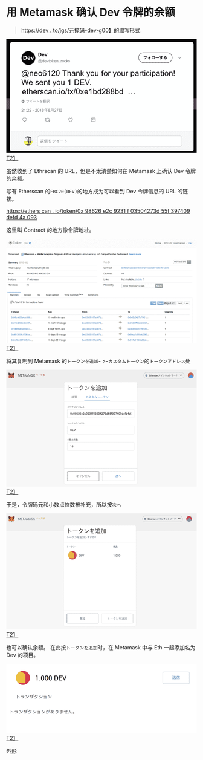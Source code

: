 # 用 Metamask 确认 Dev 令牌的余额

> [https://dev . to/jgs/元掩码-dev-g00】的缩写形式](https://dev.to/jgs/metamask--dev--g00)

[![](img/9010813ac45c93f19dec465829895381.png)T2】](https://res.cloudinary.com/practicaldev/image/fetch/s--0WlfakUr--/c_limit%2Cf_auto%2Cfl_progressive%2Cq_auto%2Cw_880/https://i.gyazo.com/0663e25d96c0ffd26d31415cfc778949.png)

虽然收到了 Ethrscan 的 URL，但是不太清楚如何在 Metamask 上确认 Dev 令牌的余额。

写有 Etherscan 的`ERC20(DEV)`的地方成为可以看到 Dev 令牌信息的 URL 的链接。

[https://ethers can . io/token/0x 98626 e2c 9231 f 03504273d 55f 397409 defd 4a 093](https://etherscan.io/token/0x98626e2c9231f03504273d55f397409defd4a093)

这里叫 Contract 的地方像令牌地址。

[![](img/51907e941e83ac4ca6005c85c64f70c2.png)T2】](https://res.cloudinary.com/practicaldev/image/fetch/s--6jBRgOX_--/c_limit%2Cf_auto%2Cfl_progressive%2Cq_auto%2Cw_880/https://i.gyazo.com/eedead944b380515ad9bbdcbfdc7ffce.png)

将其复制到 Metamask 的`トークンを追加`- >-`カスタムトークン`的`トークンアドレス`处

[![](img/36ad0a9958c6d9b894832bfb58cd9376.png)T2】](https://res.cloudinary.com/practicaldev/image/fetch/s--sMSq0jmp--/c_limit%2Cf_auto%2Cfl_progressive%2Cq_auto%2Cw_880/https://i.gyazo.com/f2e95a660b3001937567cc3ebd73d9f2.png)

于是，令牌码元和小数点位数被补充，所以按`次へ`

[![](img/0dc0295eba0db6759dad04493040e147.png)T2】](https://res.cloudinary.com/practicaldev/image/fetch/s--LNIE6kmK--/c_limit%2Cf_auto%2Cfl_progressive%2Cq_auto%2Cw_880/https://i.gyazo.com/1c175be859fc8c90162404d860e7a950.png)

也可以确认余额。 在此按`トークンを追加`时，在 Metamask 中与 Eth 一起添加名为 Dev 的项目。

[![](img/05e00c462b451386b48d28e22beeba31.png)T2】](https://res.cloudinary.com/practicaldev/image/fetch/s--8nn7JsRs--/c_limit%2Cf_auto%2Cfl_progressive%2Cq_auto%2Cw_880/https://i.gyazo.com/e28ffabe3dcde9c3e92e245d38a34c99.png)

外形